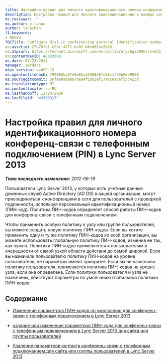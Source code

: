 ```yaml
---
title: Настройка правил для личного идентификационного номера конференц-связи с телефонным подключением (PIN)
description: Настройка правил для личного идентификационного номера конференц-связи с телефонным подключением (PIN).
ms.reviewer: ''
ms.author: v-lanac
author: lanachin
f1.keywords:
- NOCSH
TOCTitle: Configure dial-in conferencing personal identification number (PIN) rules
ms:assetid: 27b79fb1-e2dc-4f71-bc82-b6eb61be2b16
ms:mtpsurl: https://technet.microsoft.com/en-us/library/Gg520967(v=OCS.15)
ms:contentKeyID: 48183668
ms.date: 07/23/2014
manager: serdars
mtps_version: v=OCS.15
ms.openlocfilehash: 799092ba57e9a85cd196840fc81c1f46b96e9900
ms.sourcegitcommit: 36fee89bb887bea4f18b19f17a8c69daf5bc423d
ms.translationtype: MT
ms.contentlocale: ru-RU
ms.lasthandoff: 11/24/2020
ms.locfileid: "49399913"
---
```

# <a name="configure-dial-in-conferencing-personal-identification-number-pin-rules-in-lync-server-2013"></a>Настройка правил для личного идентификационного номера конференц-связи с телефонным подключением (PIN) в Lync Server 2013

<div data-xmlns="http://www.w3.org/1999/xhtml">

<div class="topic" data-xmlns="http://www.w3.org/1999/xhtml" data-msxsl="urn:schemas-microsoft-com:xslt" data-cs="https://msdn.microsoft.com/">

<div data-asp="https://msdn2.microsoft.com/asp">



</div>

<div id="mainSection">

<div id="mainBody">

<span> </span>

_**Тема последнего изменения:** 2012-06-19_

Пользователи Lync Server 2013, у которых есть учетные данные доменных служб Active Directory (AD DS) в вашей организации, могут присоединяться к конференциям в сети для пользователей с проверкой подлинности, используя персональный идентификационный номер (ПИН-код). Политика ПИН-кодов определяет способ работы ПИН-кодов для конференц-связи с телефонным подключением.

Чтобы применить особую политику к узлу или группе пользователей, вы можете создать новую политику ПИН-кодов. Если вы хотите применить одну и ту же политику ПИН-кодов ко всей организации, вы можете использовать глобальную политику ПИН-кодов, изменив ее так, как нужно. Политики ПИН-кодов применяются к пользователям в очередности от самой узкой области действия до самой широкой. Если вы назначили пользователю политику ПИН-кодов на уровне пользователя, ее параметры имеют приоритет. Если вы не назначили политику пользователя, применяется политика ПИН-кодов на уровне узла, если она определена. Если политики пользователя и узла не назначены, действуют параметры по умолчанию глобальной политики ПИН-кодов.

<div>

## <a name="in-this-section"></a>Содержание

  - [Изменение параметров ПИН-кодов по умолчанию для конференц-связи с телефонным подключением в Lync Server 2013](lync-server-2013-modify-the-default-dial-in-conferencing-pin-settings.md)

  - [оздание или изменение параметров ПИН-кода для конференц-связи с телефонным подключением в Lync Server 2013 для сайта или группы пользователей](lync-server-2013-create-or-modify-dial-in-conferencing-pin-settings-for-a-site-or-group-of-users.md)

  - [Удаление параметров контакта конференц-связи с телефонным подключением для сайта или группы пользователей в Lync Server 2013](lync-server-2013-delete-dial-in-conferencing-pin-settings-for-a-site-or-group-of-users.md)

</div>

</div>

<span> </span>

</div>

</div>

</div>


